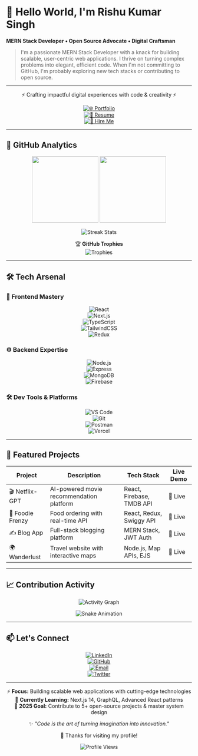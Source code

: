 # 💫 Hello World, I'm Rishu Kumar Singh  
**MERN Stack Developer • Open Source Advocate • Digital Craftsman**
> I'm a passionate MERN Stack Developer with a knack for building scalable, user-centric web applications. I thrive on turning complex problems into elegant, efficient code. When I'm not committing to GitHub, I'm probably exploring new tech stacks or contributing to open source.

---

<div align="center">

⚡ Crafting impactful digital experiences with code & creativity ⚡  

[![🌐 Portfolio](https://img.shields.io/badge/🌐_Portfolio-000000?style=for-the-badge&logo=react&logoColor=61DAFB)](https://rishusingh372.github.io/Portfolio)  
[![📄 Resume](https://img.shields.io/badge/📄_Resume-008080?style=for-the-badge&logo=readthedocs&logoColor=white)](#)  
[![💼 Hire Me](https://img.shields.io/badge/💼_Hire_Me-00C04B?style=for-the-badge&logo=mail.ru&logoColor=white)](mailto:singhrishukumar008@gmail.com)  

</div>

---

## 🎯 GitHub Analytics  

<div align="center">

<img src="https://github-readme-stats.vercel.app/api?username=Rishusingh372&show_icons=true&theme=aura&hide_border=true&bg_color=00000000&text_color=ffffff&icon_color=6366f1&title_color=6366f1" height="180em" />
<img src="https://github-readme-stats.vercel.app/api/top-langs/?username=Rishusingh372&layout=compact&theme=aura&hide_border=true&bg_color=00000000&text_color=ffffff&title_color=6366f1" height="180em" />

</div>

<div align="center">

![Streak Stats](https://streak-stats.demolab.com?user=Rishusingh372&theme=aura&hide_border=true&background=00000000&dates=FFFFFF&stroke=6366F1&ring=6366F1&fire=6366F1&currStreakLabel=FFFFFF)  

🏆 **GitHub Trophies**  
![Trophies](https://github-profile-trophy.vercel.app/?username=Rishusingh372&theme=onedark&no-bg=true&no-frame=true&margin-w=15&margin-h=15&row=2&column=4)  

</div>

---

## 🛠️ Tech Arsenal  

### 🎨 Frontend Mastery  
<div align="center">

![React](https://img.shields.io/badge/React-61DAFB?style=for-the-badge&logo=react&logoColor=black)  
![Next.js](https://img.shields.io/badge/Next.js-000000?style=for-the-badge&logo=next.js&logoColor=white)  
![TypeScript](https://img.shields.io/badge/TypeScript-3178C6?style=for-the-badge&logo=typescript&logoColor=white)  
![TailwindCSS](https://img.shields.io/badge/Tailwind-38B2AC?style=for-the-badge&logo=tailwind-css&logoColor=white)  
![Redux](https://img.shields.io/badge/Redux-764ABC?style=for-the-badge&logo=redux&logoColor=white)  

</div>

### ⚙️ Backend Expertise  
<div align="center">

![Node.js](https://img.shields.io/badge/Node.js-339933?style=for-the-badge&logo=node.js&logoColor=white)  
![Express](https://img.shields.io/badge/Express-000000?style=for-the-badge&logo=express&logoColor=white)  
![MongoDB](https://img.shields.io/badge/MongoDB-47A248?style=for-the-badge&logo=mongodb&logoColor=white)  
![Firebase](https://img.shields.io/badge/Firebase-FFCA28?style=for-the-badge&logo=firebase&logoColor=black)  

</div>

### 🛠 Dev Tools & Platforms  
<div align="center">

![VS Code](https://img.shields.io/badge/VS_Code-007ACC?style=for-the-badge&logo=visual-studio-code&logoColor=white)  
![Git](https://img.shields.io/badge/Git-F05032?style=for-the-badge&logo=git&logoColor=white)  
![Postman](https://img.shields.io/badge/Postman-FF6C37?style=for-the-badge&logo=postman&logoColor=white)  
![Vercel](https://img.shields.io/badge/Vercel-000000?style=for-the-badge&logo=vercel&logoColor=white)  

</div>

---

## 🚀 Featured Projects  

| Project        | Description                             | Tech Stack               | Live Demo |
|----------------|-----------------------------------------|--------------------------|-----------|
| 🎬 Netflix-GPT | AI-powered movie recommendation platform | React, Firebase, TMDB API | 🔗 Live   |
| 🍔 Foodie Frenzy | Food ordering with real-time API        | React, Redux, Swiggy API | 🔗 Live   |
| ✍️ Blog App    | Full-stack blogging platform             | MERN Stack, JWT Auth     | 🔗 Live   |
| 🌍 Wanderlust  | Travel website with interactive maps     | Node.js, Map APIs, EJS   | 🔗 Live   |

---

## 📈 Contribution Activity  

<div align="center">

![Activity Graph](https://github-readme-activity-graph.vercel.app/graph?username=Rishusingh372&theme=react-dark&hide_border=true&area=true&bg_color=00000000&color=6366f1&line=6366f1&point=6366f1)  

![Snake Animation](https://github.com/Rishusingh372/Rishusingh372/blob/output/github-contribution-grid-snake.svg)  

</div>

---

## 📫 Let's Connect  

<div align="center">

[![LinkedIn](https://img.shields.io/badge/LinkedIn-0A66C2?style=for-the-badge&logo=linkedin&logoColor=white)](https://www.linkedin.com/in/rishu372)  
[![GitHub](https://img.shields.io/badge/GitHub-181717?style=for-the-badge&logo=github&logoColor=white)](https://github.com/Rishusingh372)  
[![Email](https://img.shields.io/badge/Email-D14836?style=for-the-badge&logo=gmail&logoColor=white)](mailto:singhrishukumar008@gmail.com)  
[![Twitter](https://img.shields.io/badge/Twitter-1DA1F2?style=for-the-badge&logo=twitter&logoColor=white)](#)  

</div>

---

<div align="center">

⚡ **Focus:** Building scalable web applications with cutting-edge technologies  
🌱 **Currently Learning:** Next.js 14, GraphQL, Advanced React patterns  
🎯 **2025 Goal:** Contribute to 5+ open-source projects & master system design  

✨ *"Code is the art of turning imagination into innovation."*  

💙 Thanks for visiting my profile!  

![Profile Views](https://komarev.com/ghpvc/?username=Rishusingh372&color=6366f1&style=for-the-badge&label=PROFILE+VIEWS)  

</div>
